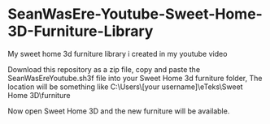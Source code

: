 # SeanWasEre-Youtube-Sweet-Home-3D-Furniture-Library
My sweet home 3d furniture library i created in my youtube video

Download this repository as a zip file,
copy and paste the SeanWasEreYoutube.sh3f file into your Sweet Home 3d furniture folder,
The location will be something like
C:\Users\\[your username]\eTeks\Sweet Home 3D\furniture

Now open Sweet Home 3D and the new furniture will be available.
